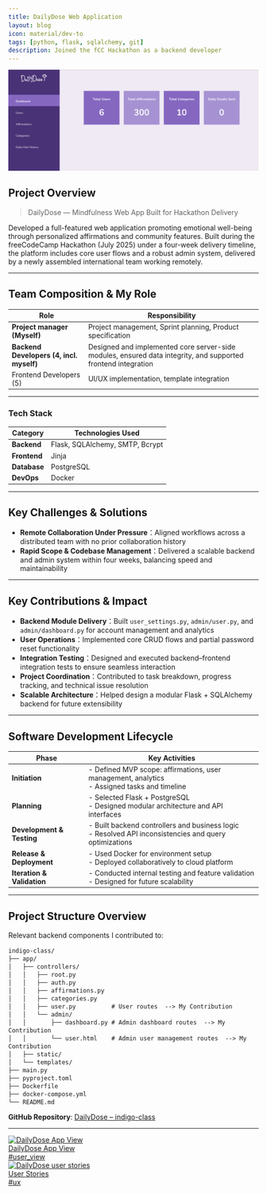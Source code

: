 ```yaml
---
title: DailyDose Web Application
layout: blog
icon: material/dev-to
tags: [python, flask, sqlalchemy, git]
description: Joined the fCC Hackathon as a backend developer
---
```

![Image](../assets/images/dd_dashboard.png)

## Project Overview  

> DailyDose — Mindfulness Web App Built for Hackathon Delivery

Developed a full-featured web application promoting emotional well-being through personalized affirmations and community features. Built during the freeCodeCamp Hackathon (July 2025) under a four-week delivery timeline, the platform includes core user flows and a robust admin system, delivered by a newly assembled international team working remotely.

---

## Team Composition & My Role  

| Role                     | Responsibility                                                  |
|--------------------------|------------------------------------------------------------------|
| **Project manager (Myself)** | Project management, Sprint planning, Product specification  |
| **Backend Developers (4, incl. myself)**  | Designed and implemented core server-side modules, ensured data integrity, and supported frontend integration                      |
| Frontend Developers (5)  | UI/UX implementation, template integration                      |

---
### Tech Stack  

| Category     | Technologies Used                                      |
|--------------|--------------------------------------------------------|
| **Backend**  | Flask, SQLAlchemy, SMTP, Bcrypt                        |
| **Frontend** | Jinja                                                  |
| **Database** | PostgreSQL                                             |
| **DevOps**   | Docker                                                 |

---

## Key Challenges & Solutions  

- **Remote Collaboration Under Pressure**：Aligned workflows across a distributed team with no prior collaboration history  
- **Rapid Scope & Codebase Management**：Delivered a scalable backend and admin system within four weeks, balancing speed and maintainability  

---

## Key Contributions & Impact  

- **Backend Module Delivery**：Built `user_settings.py`, `admin/user.py`, and `admin/dashboard.py` for account management and analytics  
- **User Operations**：Implemented core CRUD flows and partial password reset functionality  
- **Integration Testing**：Designed and executed backend–frontend integration tests to ensure seamless interaction  
- **Project Coordination**：Contributed to task breakdown, progress tracking, and technical issue resolution  
- **Scalable Architecture**：Helped design a modular Flask + SQLAlchemy backend for future extensibility  

---

## Software Development Lifecycle  

| Phase                   | Key Activities                                                                 |
|-------------------------|--------------------------------------------------------------------------------|
| **Initiation**          | - Defined MVP scope: affirmations, user management, analytics<br>- Assigned tasks and timeline |
| **Planning**            | - Selected Flask + PostgreSQL<br>- Designed modular architecture and API interfaces |
| **Development & Testing** | - Built backend controllers and business logic<br>- Resolved API inconsistencies and query optimizations |
| **Release & Deployment** | - Used Docker for environment setup<br>- Deployed collaboratively to cloud platform |
| **Iteration & Validation** | - Conducted internal testing and feature validation<br>- Designed for future scalability |

---

## Project Structure Overview  
Relevant backend components I contributed to:

```
indigo-class/
├── app/
│   ├── controllers/
│   │   ├── root.py          
│   │   ├── auth.py          
│   │   ├── affirmations.py  
│   │   ├── categories.py    
│   │   ├── user.py          # User routes  --> My Contribution
│   │   └── admin/                                        
│   │       ├── dashboard.py # Admin dashboard routes  --> My Contribution
│   │       └── user.html    # Admin user management routes  --> My Contribution
│   ├── static/               
│   └── templates/               
├── main.py                   
├── pyproject.toml           
├── Dockerfile                
├── docker-compose.yml        
└── README.md                 
```

**GitHub Repository**: [DailyDose – indigo-class](https://github.com/freeCodeCamp-2025-Summer-Hackathon/indigo-class)

---

<div class="card-grid">

  <a href="./" class="card-item-wrapper"> <div class="card-image">
      <img src="/cv/assets/images/app_view.png" alt="DailyDose App View">
      <div class="caption"> DailyDose App View</div>
      <div class="tags"> #user_view </div>
    </div>
  </a> <a href="./" class="card-item-wrapper"> <div class="card-image">
      <img src="/cv/assets/images/dd_us.png" alt="DailyDose user stories">
      <div class="caption">User Stories</div>
      <div class="tags">#ux </div>
    </div>
  </a> </div>
